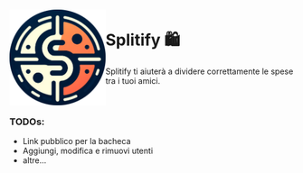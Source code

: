 

<h1><img align="left" src="frontend/public/logo.png" width="170" /><br />Splitify 🛍️</h1>

Splitify ti aiuterà a dividere correttamente le spese tra i tuoi amici.

<br/>


### TODOs:
- Link pubblico per la bacheca
- Aggiungi, modifica e rimuovi utenti
- altre...
